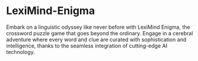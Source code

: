 # LexiMind-Enigma
Embark on a linguistic odyssey like never before with LexiMind Enigma, the crossword puzzle game that goes beyond the ordinary. Engage in a cerebral adventure where every word and clue are curated with sophistication and intelligence, thanks to the seamless integration of cutting-edge AI technology.
